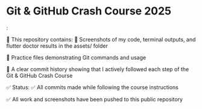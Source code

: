 # Git & GitHub Crash Course 2025
:

📘 This repository contains:
📸 Screenshots of my code, terminal outputs, and flutter doctor results in the assets/ folder

📝 Practice files demonstrating Git commands and usage

📜 A clear commit history showing that I actively followed each step of the Git & GitHub Crash Course

✅ Status:
✅ All commits made while following the course instructions

✅ All work and screenshots have been pushed to this public repository


